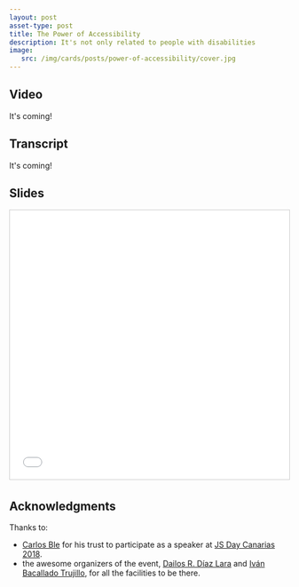 ```yaml
---
layout: post
asset-type: post
title: The Power of Accessibility
description: It's not only related to people with disabilities
image:
   src: /img/cards/posts/power-of-accessibility/cover.jpg
---
```


## Video

It's coming!

## Transcript

It's coming!

## Slides

<iframe title="The power of accessibility" src="//www.slideshare.net/slideshow/embed_code/key/3liBRVTtqf0Kfw" width="595" height="485" frameborder="0" marginwidth="0" marginheight="0" scrolling="no" style="border:1px solid #CCC; border-width:1px; margin-bottom:5px; max-width: 100%;" allowfullscreen> </iframe>


## Acknowledgments

Thanks to:
* <a href="https://twitter.com/carlosble" target="_blank">Carlos Ble</a> for his trust to participate as a speaker at <a href="https://jsdaycanarias.com" target="_blank">JS Day Canarias 2018</a>.
* the awesome organizers of the event, <a href="https://twitter.com/dDiaLar" target="_blank">Dailos R. Díaz Lara</a> and <a href="https://twitter.com/Ivanbtrujillo" target="_blank">Iván Bacallado Trujillo</a>, for all the facilities to be there.
